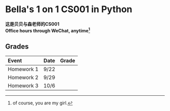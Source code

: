 # Bella's 1 on 1 CS001 in Python

**这是贝贝与森老师的CS001**  
**Office hours through WeChat, anytime[^1]** 

## Grades
| Event      | Date  | Grade |
| :--------- | :---: | ----: |
| Homework 1 | 9/22  |       |
| Homework 2 | 9/29  |       |
| Homework 3 | 10/6  |       |

[^1]: of course, you are my girl.
